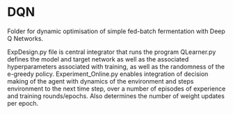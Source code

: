 # DQN
Folder for dynamic optimisation of simple fed-batch fermentation with Deep Q Networks.

ExpDesign.py file is central integrator that runs the program
QLearner.py defines the model and target network as well as the associated hyperparameters associated with training, 
as well as the randomness of the e-greedy policy.
Experiment_Online.py enables integration of decision making of the agent with dynamics of the environment and steps
environment to the next time step, over a number of episodes of experience and training rounds/epochs. Also determines
the number of weight updates per epoch. 

